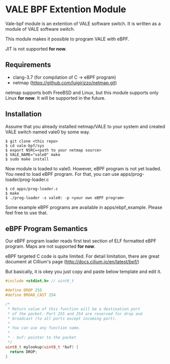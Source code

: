 # VALE BPF Extention Module
Vale-bpf module is an extention of VALE software switch. It is written as a
module of VALE software switch.

This module makes it possible to program VALE with eBPF.

JIT is not supported **for now**.

## Requirements
- clang-3.7 (for compilation of C -> eBPF program)
- netmap (https://github.com/luigirizzo/netmap.git)

netmap supports both FreeBSD and Linux, but this module supports
only Linux **for now**. It will be supported in the future.

## Installation
Assume that you already installed netmap/VALE to your system
and created VALE switch named vale0 by some way.

```
$ git clone <this repo>
$ cd vale-bpf/sys
$ export NSRC=<path to your netmap source>
$ VALE_NAME="vale0" make
$ sudo make install
```

Now module is loaded to vale0. However, eBPF program is not yet loaded.
You need to load eBPF program. For that, you can use apps/prog-loader/prog-loader.c

```
$ cd apps/prog-loader.c
$ make
$ ./prog-loader -s vale0: -p <your own eBPF program>
```

Some example eBPF programs are available in apps/ebpf\_example. Please feel free to
use that.

## eBPF Program Semantics
Our eBPF program loader reads first text section of ELF formatted eBPF program.
Maps are not supported **for now**.

eBPF targeted C code is quite limited. For detail limitation, there are great document
at Cillium's page (http://docs.cilium.io/en/latest/bpf/)

But basically, it is okey you just copy and paste below template and edit it.

```C
#include <stdint.h> // uint8_t

#define DROP 255
#define BROAD_CAST 254

/*
 * Return value of this function will be a destination port
 * of the packet. Port 255 and 254 are reserved for drop and
 * broadcast (to all ports except incoming port).
 *
 * You can use any function name.
 *
 * - buf: pointer to the packet
 */
uint8_t mylookup(uint8_t *buf) {
  return DROP;
}
```
